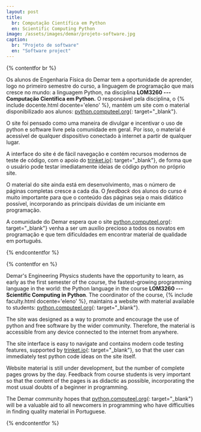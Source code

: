 ```yaml
---
layout: post
title:
  br: Computação Científica em Python
  en: Scientific Computing Python
image: /assets/images/demar/projeto-software.jpg
caption:
  br: "Projeto de software"
  en: "Software project"
---
```


{% contentfor br %}

Os alunos de Engenharia Física do Demar tem a oportunidade de aprender, logo no primeiro semestre do curso, a linguagem de programação que mais cresce no mundo: a linguagem Python, na disciplina **LOM3260 --- Computação Científica em Python.** O responsável pela disciplina, o {% include docente.html docente='eleno' %}, mantém um site com o material disponibilizado aos alunos: [python.computeel.org](https://python.computeel.org){: target="\_blank"}. 

O site foi pensado como uma maneira de divulgar e incentivar o uso de python e software livre pela comunidade em geral. Por isso, o material é acessível de qualquer dispositivo conectado à internet  a partir de qualquer lugar.

A interface do site é de fácil navegação e contém recursos modernos de teste de código, com o apoio do [trinket.io](https://trinket.io){: target="\_blank"}, de forma que o usuário pode testar imediatamente ideias de código python no próprio site.

O material do site ainda está em desenvolvimento, mas o número de páginas completas cresce a cada dia. O *feedback* dos alunos do curso é muito importante para que o conteúdo das páginas seja o mais didático possível, incorporando as principais dúvidas de um iniciante em programação.

A comunidade do Demar espera que o site [python.computeel.org](https://python.computeel.org){: target="\_blank"} venha a ser um auxílio precioso a todos os novatos em programação e que tem dificuldades em encontrar material de qualidade em português.

{% endcontentfor %}

{% contentfor en %}

Demar's Engineering Physics students have the opportunity to learn, as early as the first semester of the course, the fastest-growing programming language in the world: the Python language in the course **LOM3260 --- Scientific Computing in Python**. The coordinator of the course, {% include faculty.html docente='eleno' %}, maintains a website with material available to students: [python.computeel.org](https://python.computeel.org){: target="\_blank"}.

The site was designed as a way to promote and encourage the use of python and free software by the wider community. Therefore, the material is accessible from any device connected to the internet from anywhere.

The site interface is easy to navigate and contains modern code testing features, supported by [trinket.io](https://trinket.io){: target="\_blank"}, so that the user can immediately test python code ideas on the site itself.

Website material is still under development, but the number of complete pages grows by the day. Feedback from course students is very important so that the content of the pages is as didactic as possible, incorporating the most usual doubts of a beginner in programming.

The Demar community hopes that [python.computeel.org](https://python.computeel.org){: target="\_blank"} will be a valuable aid to all newcomers in programming who have difficulties in finding quality material in Portuguese.

{% endcontentfor %}
